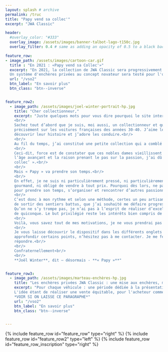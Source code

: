 ```yaml
---
layout: splash # archive
permalink: /truc
title: "Papy vend sa collec'"
excerpt: "JWA Classic"

header:
  #overlay_color: "#333"
  overlay_image: /assets/images/banner-talbot-lago-t150c.jpg
  overlay_filter: 0.4 # same as adding an opacity of 0.5 to a black background

feature_row:
- image_path: /assets/images/cartoon-car.gif
  title : "En 2021 : «Papy vend sa Collec'»"
  excerpt: "En 2021, la collection de JWA Classic sera progressivement mise en vente.<br/>
  Un système d'enchères privées au concept novateur sera testé pour l'occasion. Celui-ci repose sur trois principes majeurs : pas de frais pour l'acheteur, une période de présentation suffisamment longue pour parfaire son appréciation du véhicule, pas de prix de réserve."
  url: "/vso2"
  btn_label: "En savoir plus"
  btn_class: "btn--inverse"


feature_row2:
  - image_path: /assets/images/joel-winter-portrait-hp.jpg
    title: "Cher collectionneur,"
    excerpt: "Juste quelques mots pour vous dire pourquoi le site internet que vous consultez actuellement existe.<br/>
    <br/>
    Sachez tout d’abord que je suis, moi aussi, un collectionneur et que mon intérêt se porte plus
    précisément sur les voitures françaises des années 30-40. J’aime les restaurer, j’aime aussi
    découvrir leur histoire et j’adore les conduire.<br/>
    <br/>
    Au fil du temps, j’ai constitué une petite collection qui a comblé toutes mes espérances.<br/>
    <br/>
    Ceci-dit, force est de constater que ces nobles dames vieillissent moins vite que nous. Alors,
    l’âge avançant et la raison prenant le pas sur la passion, j’ai dû me rendre à l’évidence : il va bien falloir me défaire de mes véhicules. Vous avez compris le pourquoi de « Papy vend sa
    collec’ ».<br/>
    <br/>
    Mais « Papy » va prendre son temps.<br/>
    <br/>
    En effet, je ne suis ni particulièrement pressé, ni particulièrement
    gourmand, ni obligé de vendre à tout prix. Pourquoi dès lors, ne pas profiter de l’occasion
    pour prendre son temps, s’organiser et rencontrer d’autres passionnés ?<br/>
    <br/>
    C’est donc à mon rythme et selon une méthode, certes un peu artisanale mais qui a le mérite
    de sortir des sentiers battus, que j’ai souhaité me défaire progressivement de ma collection.
    Qu’on ne s’y trompe pas, je n’ai pas à l’esprit de réaliser d’excellentes affaires au détriment
    de quiconque. Le but privilégié reste les intérêts bien compris de chaque partie.<br/>
    <br/>
    Voilà, vous savez tout de mes motivations, je ne vous prendrai pas plus de temps.<br/>
    <br/>
    Je vous laisse découvrir le dispositif dans les différents onglets du site et si vous souhaitez
    approfondir certains points, n’hésitez pas à me contacter. Je me ferai un plaisir de vous
    répondre.<br/>
    <br/>
    Confraternellement<br/>
    <br/>
    **Joël Winter**, dit – désormais - **« Papy »**"


feature_row3:
  - image_path: /assets/images/marteau-enchères-hp.jpg
    title: "Les enchères privées JWA Classic : une mise aux enchères, mais en plus sympa et équitable"
    excerpt: "Pour chaque véhicule : une période dédiée à la présentation détaillée du véhicule, suivie d'une mise aux enchères, sans prix de réserve ni frais additionnel pour l'acheteur.<br/>
    L'idée étant de réaliser une vente équitable, pour l'acheteur comme pour le vendeur, en toute transparence à chaque étape de la transaction.<br/>
    *VOIR SI ON LAISSE CE PARAGRAPHE*"
    url: "/vso2"
    btn_label: "En savoir plus"
    btn_class: "btn--inverse"


---
```


{% include feature_row id="feature_row" type="right" %}
{% include feature_row id="feature_row2" type="left" %}
{% include feature_row id="feature_row_inscription" type="right" %}
